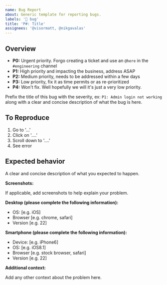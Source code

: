 ```yaml
---
name: Bug Report
about: Generic template for reporting bugs.
labels: '🐛 bug'
title: 'P#: Title'
assignees: '@visormatt, @nikgavalas'
---
```


## Overview

- **P0:** Urgent priority. Forgo creating a ticket and use an `@here` in the `#engineering` channel
- **P1:** High priority and impacting the business, address ASAP
- **P2:** Medium priority, needs to be addressed within a few days
- **P3:** Low priority, fix it as time permits or as re-prioritized
- **P4:** Won't fix. Well hopefully we will it's just a very low priority.

Prefix the title of this bug with the severity, ex: `P1: Admin login not working` along with a clear and concise description of what the bug is here.

## To Reproduce

1. Go to '...'
1. Click on '....'
1. Scroll down to '....'
1. See error

## Expected behavior

A clear and concise description of what you expected to happen.

**Screenshots:**

If applicable, add screenshots to help explain your problem.

**Desktop (please complete the following information):**

- OS: [e.g. iOS]
- Browser [e.g. chrome, safari]
- Version [e.g. 22]

**Smartphone (please complete the following information):**

- Device: [e.g. iPhone6]
- OS: [e.g. iOS8.1]
- Browser [e.g. stock browser, safari]
- Version [e.g. 22]

**Additional context:**

Add any other context about the problem here.
